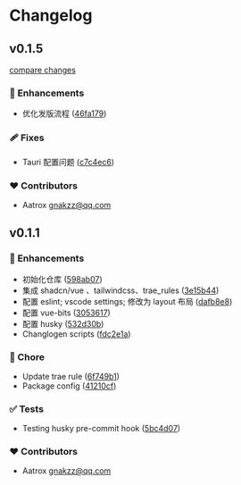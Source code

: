 # Changelog


## v0.1.5

[compare changes](https://github.com/aatrooox/community-service-center/compare/v0.1.3...v0.1.5)

### 🚀 Enhancements

- 优化发版流程 ([46fa179](https://github.com/aatrooox/community-service-center/commit/46fa179))

### 🩹 Fixes

- Tauri 配置问题 ([c7c4ec6](https://github.com/aatrooox/community-service-center/commit/c7c4ec6))

### ❤️ Contributors

- Aatrox <gnakzz@qq.com>

## v0.1.1


### 🚀 Enhancements

- 初始化仓库 ([598ab07](https://github.com/aatrooox/community-service-center/commit/598ab07))
- 集成 shadcn/vue 、tailwindcss、trae_rules ([3e15b44](https://github.com/aatrooox/community-service-center/commit/3e15b44))
- 配置 eslint; vscode settings; 修改为 layout 布局 ([dafb8e8](https://github.com/aatrooox/community-service-center/commit/dafb8e8))
- 配置 vue-bits ([3053617](https://github.com/aatrooox/community-service-center/commit/3053617))
- 配置 husky ([532d30b](https://github.com/aatrooox/community-service-center/commit/532d30b))
- Changlogen scripts ([fdc2e1a](https://github.com/aatrooox/community-service-center/commit/fdc2e1a))

### 🏡 Chore

- Update trae rule ([6f749b1](https://github.com/aatrooox/community-service-center/commit/6f749b1))
- Package config ([41210cf](https://github.com/aatrooox/community-service-center/commit/41210cf))

### ✅ Tests

- Testing husky pre-commit hook ([5bc4d07](https://github.com/aatrooox/community-service-center/commit/5bc4d07))

### ❤️ Contributors

- Aatrox <gnakzz@qq.com>

